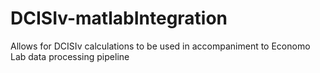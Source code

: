 # DCISIv-matlabIntegration
Allows for DCISIv calculations to be used in accompaniment to Economo Lab data processing pipeline
